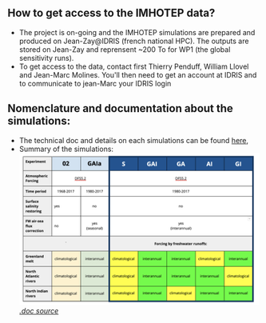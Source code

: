 ## How to get access to the IMHOTEP data?
* The project is on-going and the IMHOTEP simulations are prepared and produced on Jean-Zay@IDRIS (french national HPC). The outputs are stored on Jean-Zay and reprensent ~200 To for WP1 (the global sensitivity runs).
* To get access to the data, contact first Thierry Penduff, William Llovel and Jean-Marc Molines. You'll then need to get an account at IDRIS and to communicate to jean-Marc your IDRIS login

## Nomenclature and documentation about the simulations:
* The technical doc and details on each simulations can be found [here](https://github.com/molines/IMHOTEP/tree/master/eORCA025),
* Summary of the simulations:
![nomenclature tab](/DOCS/FIGS/imhotep-nomenclature.png)
_[.doc source](https://docs.google.com/document/d/1bAdjA8vK-TqqfxYqMXz69SUwyC0q7RlbeJqpd-5bzxo/edit?usp=sharing)_
